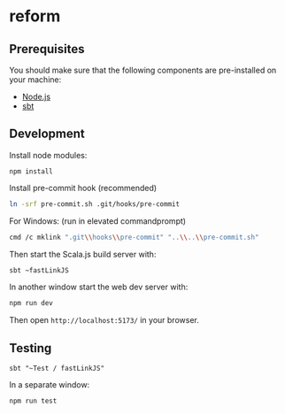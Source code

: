 # reform

## Prerequisites

You should make sure that the following components are pre-installed on your machine:

 - [Node.js](https://nodejs.org/en/download/)
 - [sbt](https://www.scala-sbt.org/)

## Development

Install node modules:
```
npm install
```

Install pre-commit hook (recommended)

```bash
ln -srf pre-commit.sh .git/hooks/pre-commit
```
For Windows: (run in elevated commandprompt)
```bash
cmd /c mklink ".git\\hooks\\pre-commit" "..\\..\\pre-commit.sh"
```

Then start the Scala.js build server with:
```bash
sbt ~fastLinkJS
```

In another window start the web dev server with:
```bash
npm run dev
```

Then open `http://localhost:5173/` in your browser.

## Testing

```
sbt "~Test / fastLinkJS"
```

In a separate window:
```
npm run test
```
